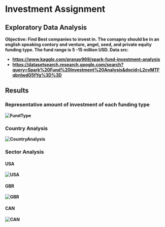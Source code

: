 # Investment Assignment
## Exploratory Data Analysis
<b>Objective<b>: Find Best companies to invest in. The comapny should be in an english speaking contory and venture, angel, seed, and private equity funding type. The fund range is 5 -15 million USD.
<b>Data src</b>:
- https://www.kaggle.com/pranay969/spark-fund-investment-analysis
- https://datasetsearch.research.google.com/search?query=Spark%20Fund%20Investment%20Analysis&docid=L2cvMTFqbnlwdG5fYg%3D%3D

## Results
### Representative amount of investment of each funding type
![FundType](https://user-images.githubusercontent.com/58247973/147411115-2a7b74c4-66bb-4181-96a5-d7adbcb1d6b4.JPG)
### Country Analysis
![CountryAnalysis](https://user-images.githubusercontent.com/58247973/147411150-73f82af2-2e53-49df-8dcc-170a54cde23c.JPG)
### Sector Analysis
#### USA
![USA](https://user-images.githubusercontent.com/58247973/147411176-68b42de6-2f26-4151-ab00-936307c9978a.JPG)
#### GBR
![GBR](https://user-images.githubusercontent.com/58247973/147411177-c8d27e83-dd94-4891-8306-9b510afd0ba0.jpg)
#### CAN
![CAN](https://user-images.githubusercontent.com/58247973/147411179-201d144f-a9c0-431d-bc79-ad6146898e40.JPG)
